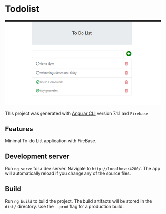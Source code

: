 # Todolist
![img](https://github.com/mannpandya28/angular-to-do-list-app/blob/master/src/assets/image.png)

This project was generated with [Angular CLI](https://github.com/angular/angular-cli) version 7.1.1 and `Firebase`

## Features
Minimal To-do List application with FireBase.

## Development server

Run `ng serve` for a dev server. Navigate to `http://localhost:4200/`. The app will automatically reload if you change any of the source files.

## Build

Run `ng build` to build the project. The build artifacts will be stored in the `dist/` directory. Use the `--prod` flag for a production build.

